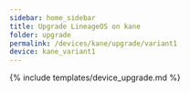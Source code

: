 ```yaml
---
sidebar: home_sidebar
title: Upgrade LineageOS on kane
folder: upgrade
permalink: /devices/kane/upgrade/variant1
device: kane_variant1
---
```

{% include templates/device_upgrade.md %}
